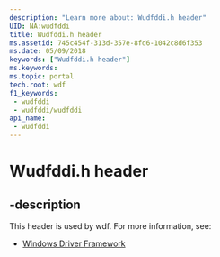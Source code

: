 ```yaml
---
description: "Learn more about: Wudfddi.h header"
UID: NA:wudfddi
title: Wudfddi.h header
ms.assetid: 745c454f-313d-357e-8fd6-1042c8d6f353
ms.date: 05/09/2018
keywords: ["Wudfddi.h header"]
ms.keywords: 
ms.topic: portal
tech.root: wdf
f1_keywords:
 - wudfddi
 - wudfddi/wudfddi
api_name:
 - wudfddi
---
```


# Wudfddi.h header


## -description

This header is used by wdf. For more information, see:

- [Windows Driver Framework](../_wdf/index.md)

